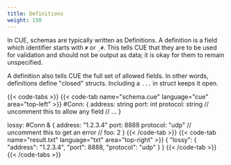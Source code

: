 ```yaml
---
title: Definitions
weight: 150
---
```


In CUE, schemas are typically written as Definitions.
A definition is a field which identifier starts with
`#` or `_#`.
This tells CUE that they are to be used for validation and should
not be output as data; it is okay for them to remain unspecified.

A definition also tells CUE the full set of allowed fields.
In other words, definitions define "closed" structs.
Including a `...` in struct keeps it open.

{{< code-tabs >}}
{{< code-tab name="schema.cue" language="cue" area="top-left" >}}
#Conn: {
	address:  string
	port:     int
	protocol: string
	// uncomment this to allow any field
	// ...
}

lossy: #Conn & {
	address:  "1.2.3.4"
	port:     8888
	protocol: "udp"
	// uncomment this to get an error
	// foo: 2
}
{{< /code-tab >}}
{{< code-tab name="result.txt" language="txt" area="top-right" >}}
{
    "lossy": {
        "address": "1.2.3.4",
        "port": 8888,
        "protocol": "udp"
    }
}
{{< /code-tab >}}
{{< /code-tabs >}}
